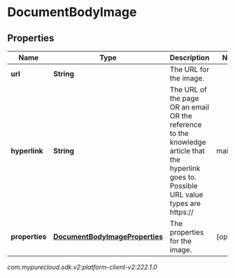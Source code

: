 # DocumentBodyImage


## Properties

| Name | Type | Description | Notes |
| ------------ | ------------- | ------------- | ------------- |
| **url** | **String** | The URL for the image. |  |
| **hyperlink** | **String** | The URL of the page OR an email OR the reference to the knowledge article that the hyperlink goes to. Possible URL value types are https://<url link> | mailto:<email> | grn:knowledge:::documentVariation/<knowledgeBaseId>/<documentId>/<variationId> | grn:knowledge:::document/<knowledgeBaseId>/<documentId> | grn:knowledge:::category/<knowledgeBaseId>/<categoryId> | grn:knowledge:::label/<knowledgeBaseId>/<labelId> |  [optional] |
| **properties** | [**DocumentBodyImageProperties**](DocumentBodyImageProperties) | The properties for the image. |  [optional] |




_com.mypurecloud.sdk.v2:platform-client-v2:222.1.0_
